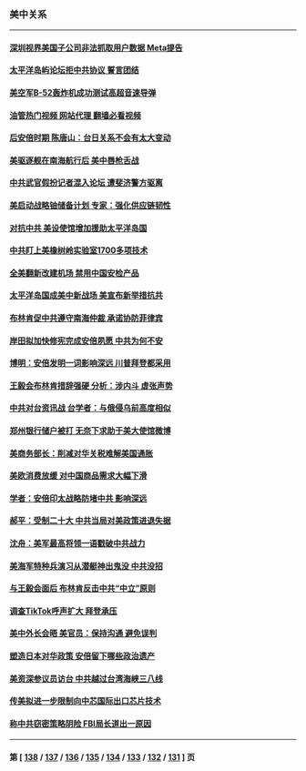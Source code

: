 ### 美中关系
---
#### [深圳视界美国子公司非法抓取用户数据 Meta提告](../../pages/nf1412576/n13780952.md?07150045) 
#### [太平洋岛屿论坛拒中共协议 誓言团结](../../pages/nf1412576/n13780764.md?07150045) 
#### [美空军B-52轰炸机成功测试高超音速导弹](../../pages/nf1412576/n13780324.md?07150045) 
#### [油管热门视频 网站代理 翻墙必看视频](http://209.222.30.114:81/youtube.html?07150045)
#### [后安倍时期 陈唐山：台日关系不会有太大变动](../../pages/nf1412576/n13780063.md?07150045) 
#### [美驱逐舰在南海航行后 美中唇枪舌战](../../pages/nf1412576/n13780060.md?07150045) 
#### [中共武官假扮记者混入论坛 遭斐济警方驱离](../../pages/nf1412576/n13780171.md?07150045) 
#### [美启动战略铀储备计划 专家：强化供应链韧性](../../pages/nf1412576/n13779792.md?07150045) 
#### [对抗中共 美设使馆增加援助太平洋岛国](../../pages/nf1412576/n13779696.md?07150045) 
#### [中共盯上美橡树岭实验室1700多项技术](../../pages/nf1412576/n13779432.md?07150045) 
#### [全美翻新改建机场 禁用中国安检产品](../../pages/nf1412576/n13779356.md?07150045) 
#### [太平洋岛国成美中新战场 美宣布新举措抗共](../../pages/nf1412576/n13779327.md?07150045) 
#### [布林肯促中共遵守南海仲裁 承诺协防菲律宾](../../pages/nf1412576/n13779175.md?07150045) 
#### [岸田拟加快修宪完成安倍夙愿 中共为何不安](../../pages/nf1412576/n13778731.md?07150045) 
#### [博明：安倍发明一词影响深远 川普拜登都采用](../../pages/nf1412576/n13778667.md?07150045) 
#### [王毅会布林肯措辞强硬 分析：涉内斗 虚张声势](../../pages/nf1412576/n13778462.md?07150045) 
#### [中共对台资讯战 台学者：与俄侵乌前高度相似](../../pages/nf1412576/n13778584.md?07150045) 
#### [郑州银行储户被打 无奈下求助于美大使馆微博](../../pages/nf1412576/n13778640.md?07150045) 
#### [美商务部长：削减对华关税难解美国通胀](../../pages/nf1412576/n13778090.md?07150045) 
#### [美欧消费放缓 对中国商品需求大幅下滑](../../pages/nf1412576/n13778291.md?07150045) 
#### [学者：安倍印太战略防堵中共 影响深远](../../pages/nf1412576/n13777992.md?07150045) 
#### [郝平：受制二十大 中共当局对美政策进退失据](../../pages/nf1412576/n13777900.md?07150045) 
#### [沈舟：美军最高将领一语戳破中共战力](../../pages/nf1412576/n13777387.md?07150045) 
#### [美海军特种兵演习从潜艇神出鬼没 中共没招](../../pages/nf1412576/n13771776.md?07150045) 
#### [与王毅会面后 布林肯反击中共“中立”原则](../../pages/nf1412576/n13777225.md?07150045) 
#### [调查TikTok呼声扩大 拜登承压](../../pages/nf1412576/n13777106.md?07150045) 
#### [美中外长会晤 美官员：保持沟通 避免误判](../../pages/nf1412576/n13776804.md?07150045) 
#### [塑造日本对华政策 安倍留下哪些政治遗产](../../pages/nf1412576/n13776740.md?07150045) 
#### [美资深参议员访台 中共越过台湾海峡三八线](../../pages/nf1412576/n13776415.md?07150045) 
#### [传美拟进一步限制向中芯国际出口芯片技术](../../pages/nf1412576/n13776630.md?07150045) 
#### [称中共窃密策略阴险 FBI局长道出一原因](../../pages/nf1412576/n13775989.md?07150045) 

---
#### 第 [ [138](./138.md?07150045) / [137](./137.md?07150045) / [136](./136.md?07150045) / [135](./135.md?07150045) / [134](./134.md?07150045) / [133](./133.md?07150045) / [132](./132.md?07150045) / [131](./131.md?07150045) ] 页
